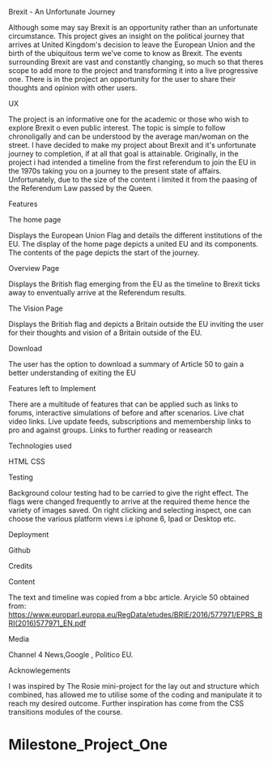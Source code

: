 Brexit - An Unfortunate Journey

Although some may say Brexit is an opportunity rather than an unfortunate circumstance. This project gives an insight on the political journey that arrives at United Kingdom's decision to leave the European Union and the birth of the ubiquitous term we've come to know as Brexit. 
The events surrounding Brexit are vast and constantly changing, so much so that theres scope to add more to the project and transforming it into a live progressive one. There is in the project an opportunity for the user to share their thoughts and opinion with other users. 

UX

The project is an informative one for the academic or those who wish to explore Brexit o even public interest. The topic is simple to follow chronoligally
and can be understood by the average man/woman on the street. I have decided to make my project about Brexit and it's unfortunate journey to completion, if at all that goal is attainable. 
Originally, in the project i had intended a timeline from the first referendum to join the EU in the 1970s taking you on a journey to the present state of affairs. Unfortunately, due to the size of the content i limited it from  the paasing of the Referendum Law passed by the Queen.

Features

The home page

Displays the European Union Flag and details the different institutions of the EU. The display of the home page depicts a united  EU and its components. The contents of the page depicts the start of the journey.

Overview Page

Displays the British flag emerging from the EU as the timeline to Brexit ticks away to enventually arrive at the Referendum results.

The Vision Page

Displays the British flag and depicts a Britain outside the EU inviting the user for their thoughts and vision of a Britain outside of the EU.


Download

The user has the option to download a summary of Article 50 to gain a better understanding of exiting the EU              

Features left to Implement

There are a multitude of features that can be applied such as links to forums, interactive simulations of before and after scenarios. Live chat video links. Live update feeds, subscriptions and memembership links to pro and against groups. Links to further reading or reasearch

Technologies used

HTML
CSS

Testing

Background colour testing had to be carried to give the right effect. The flags were changed frequently to arrive at the required theme hence the variety of images saved.
On right clicking and selecting inspect, one can choose the various platform views i.e iphone 6, Ipad or Desktop etc.

Deployment

Github








Credits

Content

The text and timeline was copied from a bbc article.
Aryicle 50 obtained from: https://www.europarl.europa.eu/RegData/etudes/BRIE/2016/577971/EPRS_BRI(2016)577971_EN.pdf

Media

Channel 4 News,Google , Politico EU.



Acknowlegements

I was inspired by The Rosie mini-project for the lay out and structure which combined, has allowed me to utilise some of the coding and manipulate it to reach my desired outcome. Further inspiration has come from the CSS transitions modules of the course.
# Milestone_Project_One
